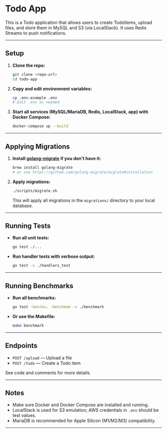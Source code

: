 # Todo App

This is a Todo application that allows users to create TodoItems, upload files, and store them in MySQL and S3 (via LocalStack). It uses Redis Streams to push notifications.

---

## Setup

1. **Clone the repo:**
   ```bash
   git clone <repo-url>
   cd todo-app
   ```

2. **Copy and edit environment variables:**
   ```bash
   cp .env.example .env
   # Edit .env as needed
   ```

3. **Start all services (MySQL/MariaDB, Redis, LocalStack, app) with Docker Compose:**
   ```bash
   docker-compose up --build
   ```

---

## Applying Migrations

1. **Install [golang-migrate](https://github.com/golang-migrate/migrate) if you don't have it:**
   ```bash
   brew install golang-migrate
   # or see https://github.com/golang-migrate/migrate#installation
   ```

2. **Apply migrations:**
   ```bash
   ./scripts/migrate.sh
   ```
   This will apply all migrations in the `migrations/` directory to your local database.

---

## Running Tests

- **Run all unit tests:**
  ```bash
  go test ./...
  ```

- **Run handler tests with verbose output:**
  ```bash
  go test -v ./handlers_test
  ```

---

## Running Benchmarks

- **Run all benchmarks:**
  ```bash
  go test -bench=. -benchmem -v ./benchmark
  ```

- **Or use the Makefile:**
  ```bash
  make benchmark
  ```

---

## Endpoints

- `POST /upload` — Upload a file
- `POST /todo` — Create a Todo item

See code and comments for more details.

---

## Notes

- Make sure Docker and Docker Compose are installed and running.
- LocalStack is used for S3 emulation; AWS credentials in `.env` should be test values.
- MariaDB is recommended for Apple Silicon (M1/M2/M3) compatibility.

---
